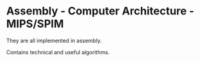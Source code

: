  # Assembly - Computer Architecture - MIPS/SPIM
  They are all implemented in assembly.
 
  Contains technical and useful algorithms.
